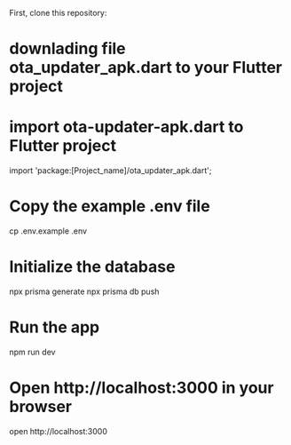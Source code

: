 First, clone this repository:

<!-- start:code block -->
# downlading file ota_updater_apk.dart to your Flutter project


# import ota-updater-apk.dart to  Flutter project 
import 'package:[Project_name]/ota_updater_apk.dart';

# Copy the example .env file
cp .env.example .env

# Initialize the database
npx prisma generate
npx prisma db push

# Run the app
npm run dev

# Open http://localhost:3000 in your browser
open http://localhost:3000
